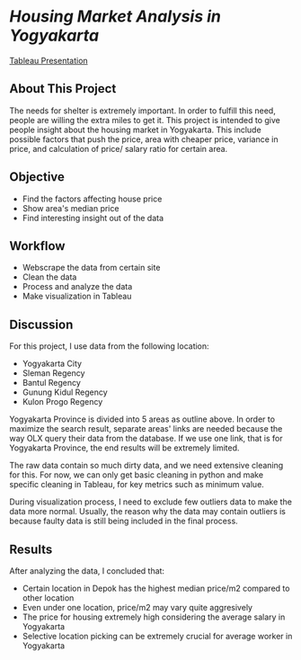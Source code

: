 # _**Housing Market Analysis in Yogyakarta**_

[Tableau Presentation](https://tabsoft.co/3uOHkZo)

## About This Project

The needs for shelter is extremely important. In order to fulfill this need, people are willing the extra miles to get it. This project is intended to give people insight about the housing market in Yogyakarta. This include possible factors that push the price, area with cheaper price, variance in price, and calculation of price/ salary ratio for certain area.

## Objective

- Find the factors affecting house price
- Show area's median price
- Find interesting insight out of the data

## Workflow

- Webscrape the data from certain site
- Clean the data
- Process and analyze the data
- Make visualization in Tableau

## Discussion

For this project, I use data from the following location:

- Yogyakarta City
- Sleman Regency
- Bantul Regency
- Gunung Kidul Regency
- Kulon Progo Regency

Yogyakarta Province is divided into 5 areas as outline above. In order to maximize the search result, separate areas' links are needed because the way OLX query their data from the database. If we use one link, that is for Yogyakarta Province, the end results will be extremely limited.

The raw data contain so much dirty data, and we need extensive cleaning for this. For now, we can only get basic cleaning in python and make specific cleaning in Tableau, for key metrics such as minimum value.

During visualization process, I need to exclude few outliers data to make the data more normal. Usually, the reason why the data may contain outliers is because faulty data is still being included in the final process.

## Results

After analyzing the data, I concluded that:

- Certain location in Depok has the highest median price/m2 compared to other location
- Even under one location, price/m2 may vary quite aggresively
- The price for housing extremely high considering the average salary in Yogyakarta
- Selective location picking can be extremely crucial for average worker in Yogyakarta
